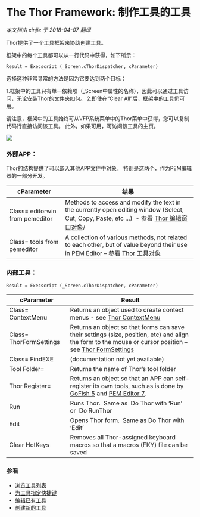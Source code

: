 ﻿The Thor Framework: 制作工具的工具
===
_本文档由 xinjie 于 2018-04-07 翻译_

Thor提供了一个工具框架来协助创建工具。

框架中的每个工具都可以从一行代码中获得，如下所示：

    Result = Execscript (_Screen.cThorDispatcher, cParameter)

选择这种非常寻常的方法是因为它要达到两个目标：

1.框架中的工具只有单一依赖项（_Screen中属性的名称），因此可以通过工具访问，无论安装Thor的文件夹如何。 
2.即使在“Clear All”后，框架中的工具仍可用。

请注意，框架中的工具始终可从VFP系统菜单中的Thor菜单中获得，您可以复制代码行直接访问该工具。 此外，如果可用，可访问该工具的主页。

![](Images/Thor_Tools_Making_Tools_image_2.png)

### 外部APP：

Thor的结构提供了可以嵌入其他APP文件中对象。 特别是这两个，作为PEM编辑器的一部分开发。

**cParameter** |**结果**
---|---
Class= editorwin from pemeditor|Methods to access and modify the text in the currently open editing window (Select, Cut, Copy, Paste, etc ...)  - 参看 [Thor 编辑窗口对象](Thor_editorwindow_object.md)/
Class= tools from pemeditor|A collection of various methods, not related to each other, but of value beyond their use in PEM Editor – 参看 [Thor 工具对象](Thor_tools_object.md)


### 内部工具：
    Result = Execscript (_Screen.cThorDispatcher, cParameter)
**cParameter** |**Result**
---|---
Class= ContextMenu|Returns an object used to create context menus - see [Thor ContextMenu](Thor_framework_contextmenu.md)
Class= ThorFormSettings|Returns an object so that forms can save their settings (size, position, etc) and align the form to the mouse or cursor position – see [Thor FormSettings](Thor_framework_formsettings.md)
Class= FindEXE|(documentation not yet available)
Tool Folder=|Returns the name of Thor’s tool folder
Thor Register=|Returns an object so that an APP can self-register its own tools, such as is done by [GoFish 5](https://github.com/mattslay/GoFish) and [PEM Editor 7](https://github.com/VFPX/PEMEditor).
Run|Runs Thor.  Same as  Do Thor with ‘Run’  or  Do RunThor
Edit|Opens Thor form.  Same as Do Thor with ‘Edit’
Clear HotKeys|Removes all Thor-assigned keyboard macros so that a macros (FKY) file can be saved

### 参看

*   [浏览工具列表](Thor_browsing_tools.md)
*   [为工具指定快捷键](Thor_assign_tool_hot_keys.md)
*   [编辑已有工具](Thor_editing_existing_tools.md)
*   [创建新的工具](Thor_creating_new_tools.md)

